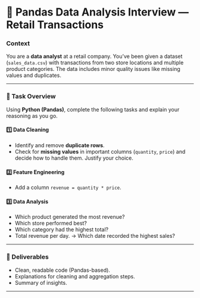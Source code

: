 # 🧩 Pandas Data Analysis Interview — Retail Transactions

### Context
You are a **data analyst** at a retail company. You’ve been given a dataset (`sales_data.csv`) with transactions from two store locations and multiple product categories. The data includes minor quality issues like missing values and duplicates.

---

### 🧭 Task Overview
Using **Python (Pandas)**, complete the following tasks and explain your reasoning as you go.

#### 1️⃣ Data Cleaning
- Identify and remove **duplicate rows**.
- Check for **missing values** in important columns (`quantity`, `price`) and decide how to handle them. Justify your choice.

#### 2️⃣ Feature Engineering
- Add a column `revenue = quantity * price`.

#### 3️⃣ Data Analysis
- Which product generated the most revenue?  
- Which store performed best?  
- Which category had the highest total?  
- Total revenue per day. → Which date recorded the highest sales?

---

### 💬 Deliverables
- Clean, readable code (Pandas-based).  
- Explanations for cleaning and aggregation steps.  
- Summary of insights.

---